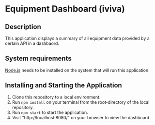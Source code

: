 # Equipment Dashboard (iviva)

## Description
This application displays a summary of all equipment data provided by a certain API in a dashbaord.

## System requirements
[Node.js](https://nodejs.org/en/) needs to be installed on the system that will run this application.

## Installing and Starting the Application
1. Clone this repository to a local environment.
2. Run `npm install` on your terminal from the root-directory of the local repository.
3. Run `npm start` to start the application.
4. Visit "http://localhost:8080/" on your browser to view the dashboard.
